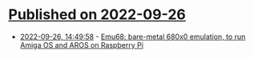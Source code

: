 # [Published on 2022-09-26](index.md)

* [2022-09-26, 14:49:58](https://lobste.rs/s/fbe8xd/emu68_bare_metal_680x0_emulation_run) - [Emu68: bare-metal 680x0 emulation, to run Amiga OS and AROS on Raspberry Pi](https://github.com/michalsc/Emu68)
